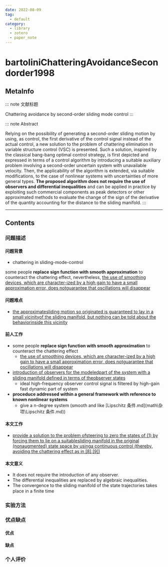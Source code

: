 ```yaml
---
date: 2022-08-09
tag:
  - default
category:
  - library
  - zotero
  - paper_note
---
```



# bartoliniChatteringAvoidanceSecondorder1998

## MetaInfo

::: note 文献标题

 Chattering avoidance by second-order sliding mode control
:::

::: note Abstract

Relying on the possibility of generating a second-order sliding motion by using, as control, the first derivative of the control signal instead of the actual control, a new solution to the problem of chattering elimination in variable structure control (VSC) is presented. Such a solution, inspired by the classical bang-bang optimal control strategy, is first depicted and expressed in terms of a control algorithm by introducing a suitable auxiliary problem involving a second-order uncertain system with unavailable velocity. Then, the applicability of the algorithm is extended, via suitable modifications, to the case of nonlinear systems with uncertainties of more general types. **The proposed algorithm does not require the use of observers and differential inequalities** and can be applied in practice by exploiting such commercial components as peak detectors or other approximated methods to evaluate the change of the sign of the derivative of the quantity accounting for the distance to the sliding manifold.
:::

****
## Contents

### 问题描述

#### 问题背景

- chattering in sliding-mode-control

some people **replace sign function with smooth approximation** to counteract the chattering effect, nevertheless, [the use of smoothing devices, which are character-ized by a high gain to have a small approximation error, does notguarantee that oscillations will disappear](obsidian://booknote?type=annotation&book=null&id=190286ce-ab48-7cd7-f509-d0033c869faa&page=2&rect=43.020,660.311,294.113,692.221)


#### 问题难点

- [the approximatesliding motion so originated is guaranteed to lay in a small vicinityof the sliding manifold, but nothing can be told about the behaviorinside this vicinity](obsidian://booknote?type=annotation&book=null&id=aba3b02e-7e76-4fb3-f139-7f073c841a1c&page=2&rect=43.020,627.424,294.167,670.317)

#### 前人工作

- some people **replace sign function with smooth approximation** to counteract the chattering effect
	- [the use of smoothing devices, which are character-ized by a high gain to have a small approximation error, does notguarantee that oscillations will disappear](obsidian://booknote?type=annotation&book=null&id=190286ce-ab48-7cd7-f509-d0033c869faa&page=2&rect=43.020,660.311,294.113,692.221)
- [introduction of observers for the modeledpart of the system with a sliding manifold deﬁned in terms of theobserver states](obsidian://booknote?type=annotation&book=null&id=4549f861-e289-287f-dc20-d06ca25c94b9&page=2&rect=43.020,408.196,294.131,440.106)
	- ideal high-frequency observer control signal is filtered by high-gain fast dynamic part of system
- **proceduce addressed within a general framework with reference to known nonlinear systems**
	- give a n-degree system (smooth and like [Lipschitz 条件.md](math\杂项\Lipschitz 条件.md))

#### 本文工作

- [provide a solution to the problem ofsteering to zero the states of (1) by forcing them to lie on a suitablesliding manifold in the original (nonaugmented) state space by usinga continuous control (thereby, avoiding the chattering effect as in [8],[9])](obsidian://booknote?type=annotation&book=null&id=bf7226f4-e8ed-5807-4563-281b08debd5a&page=2&rect=306.073,111.129,558.036,165.006)

#### 本文意义

- It does not require the introduction of any observer.
- The differential inequalities are replaced by algebraic inequalities.
- The convergence to the sliding manifold of the state trajectories takes place in a ﬁnite time


### 实验方法


### 优点缺点

#### 优点

#### 缺点

### 个人评价
